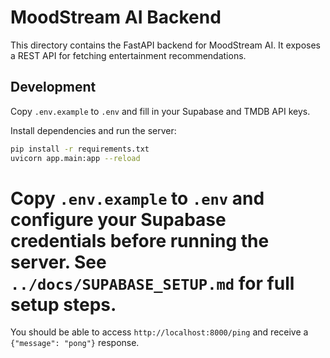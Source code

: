 # MoodStream AI Backend

This directory contains the FastAPI backend for MoodStream AI. It exposes a REST API for fetching entertainment recommendations.

## Development

Copy `.env.example` to `.env` and fill in your Supabase and TMDB API keys.

Install dependencies and run the server:

```bash
pip install -r requirements.txt
uvicorn app.main:app --reload
```

Copy `.env.example` to `.env` and configure your Supabase credentials before
running the server. See `../docs/SUPABASE_SETUP.md` for full setup steps.
=======
You should be able to access `http://localhost:8000/ping` and receive a
`{"message": "pong"}` response.

